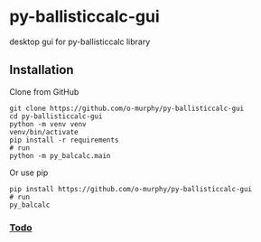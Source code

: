 # py-ballisticcalc-gui
desktop gui for py-ballisticcalc library

## Installation

Clone from GitHub
```shell
git clone https://github.com/o-murphy/py-ballisticcalc-gui
cd py-ballisticcalc-gui
python -m venv venv
venv/bin/activate
pip install -r requirements
# run
python -m py_balcalc.main
```

Or use pip
```shell
pip install https://github.com/o-murphy/py-ballisticcalc-gui
# run
py_balcalc
```

### [Todo](todo.md)
